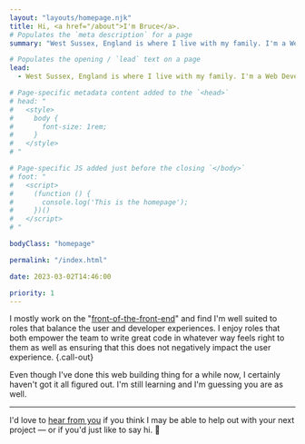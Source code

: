 ```yaml
---
layout: "layouts/homepage.njk"
title: Hi, <a href="/about">I'm Bruce</a>.
# Populates the `meta description` for a page
summary: "West Sussex, England is where I live with my family. I'm a Web Developer &amp; UI Engineer trying my best to help people build websites that stand the test of time."

# Populates the opening / `lead` text on a page
lead:
  - West Sussex, England is where I live with my family. I'm a Web Developer &amp; UI Engineer trying my best to help people build websites that <a href="https://resilientwebdesign.com/">stand the test of time</a>.

# Page-specific metadata content added to the `<head>`
# head: "
#   <style>
#     body {
#       font-size: 1rem;
#     }
#   </style>
# "

# Page-specific JS added just before the closing `</body>`
# foot: "
#   <script>
#     (function () {
#       console.log('This is the homepage');
#     })()
#   </script>
# "

bodyClass: "homepage"

permalink: "/index.html"

date: 2023-03-02T14:46:00

priority: 1
---
```


I mostly work on the "[front-of-the-front-end](https://bradfrost.com/blog/post/front-of-the-front-end-and-back-of-the-front-end-web-development/)" and find I'm well suited to roles that balance the user and developer experiences. I enjoy roles that both empower the team to write great code in whatever way feels right to them as well as ensuring that this does not negatively impact the user experience. {.call-out}

Even though I've done this web building thing for a while now, I certainly haven't got it all figured out. I'm still learning and I'm guessing you are as well.

---

I'd love to [hear from you](/contact) if you think I may be able to help out with your next project &mdash; or if you'd just like to say hi. 👋

